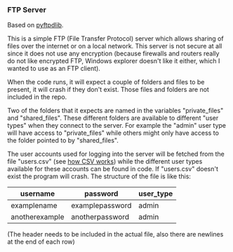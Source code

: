 ### FTP Server

Based on [pyftpdlib](https://github.com/giampaolo/pyftpdlib).


This is a simple FTP (File Transfer Protocol) server which allows sharing of files over the internet or on a local network. This server is not secure at all since it does not use any encryption (because firewalls and routers really do not like encrypted FTP, Windows explorer doesn't like it either, which I wanted to use as an FTP client).

When the code runs, it will expect a couple of folders and files to be present, it will crash if they don't exist. Those files and folders are not included in the repo.


Two of the folders that it expects are named in the variables "private_files" and "shared_files". These different folders are available to different "user types" when they connect to the server. For example the "admin" user type will have access to "private_files" while others might only have access to the folder pointed to by "shared_files". 


The user accounts used for logging into the server will be fetched from the file "users.csv" (see [how CSV works](https://www.computerhope.com/issues/ch001356.htm)) while the different user types available for these accounts can be found in code. If "users.csv" doesn't exist the program will crash. The structure of the file is like this: 

| username | password | user_type |
| -------- | -------- | --------- |
| examplename | examplepassword | admin |
| anotherexample | anotherpassword | admin |

(The header needs to be included in the actual file, also there are newlines at the end of each row)
